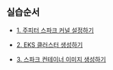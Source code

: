 


## 실습순서 ##

* [1. 주피터 스파크 커널 설정하기](https://github.com/gnosia93/spark-on-eks/blob/main/jupyter-setup.md)

* [2. EKS 클러스터 생성하기](https://github.com/gnosia93/spark-on-eks/blob/main/install-eks.md)

* [3. 스파크 컨테이너 이미지 생성하기](https://github.com/gnosia93/spark-on-eks/blob/main/spark-container.md)

